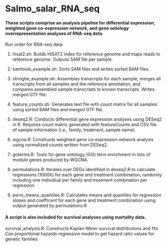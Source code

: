 # Salmo_salar_RNA_seq

#### These scripts comprise an analysis pipeline for differential expression, weighted gene co-expression network, and gene ontology overrepresentation analyses of RNA-seq data.

Run order for RNA-seq data:

1. hisat2.sh: Builds HISAT2 index for reference genome and maps reads to reference genome. Outputs SAM file per sample.

2. samtools_example.sh: Sorts SAM files and writes sorted BAM files.

3. stringtie_example.sh: Assembles transcripts for each sample, merges all transcripts from all samples and the reference annotation, and compares assembled sample transcripts to known transcripts. Writes merged GTF file.

4. feature_counts.sh: Generates text file with count matrix for all samples using sorted BAM files and merged GTF file.

5. deseq2.R: Conducts differential gene expression analyses using DESeq2 in R. Requires count matrix generated with featureCounts and CSV file of sample information (i.e., family, treatment, sample name).

6. wgcna.R: Constructs weighted gene co-expression network analysis using normalized counts written from DESeq2.

7. goterms.R: Tests for gene ontology (GO) term enrichment in lists of module genes produced by WGCNA.

8. permutations.R: Iterates over DEGs identified in deseq2.R to calculate regressions (1000X) for each gene and treatment combination, randomly including one individual per family and treatment combination per regression.

9. perm_means_quantiles.R: Calculates means and quantiles for regression slopes and coefficent for each gene and treatment combination using output generated by permutations.R

#### A script is also included for survival analyses using mortality data.

survival_analysis.R: Constructs Kaplan-Meier survival distributions and fits Cox proportional hazards regression model to get hazard ratio values for genetic families.
